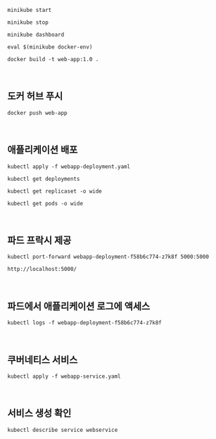 ```shell
minikube start
```


```shell
minikube stop
```


```shell
minikube dashboard
```


```shell
eval $(minikube docker-env)
```

```shell
docker build -t web-app:1.0 .
```

<br/>

## 도커 허브 푸시

```shell
docker push web-app
```

<br/>


## 애플리케이션 배포

```shell
kubectl apply -f webapp-deployment.yaml
```



```shell
kubectl get deployments
```


```shell
kubectl get replicaset -o wide
```


```shell
kubectl get pods -o wide
```

<br/>

## 파드 프락시 제공

```shell
kubectl port-forward webapp-deployment-f58b6c774-z7k8f 5000:5000
```


```
http://localhost:5000/
```

<br/>


## 파드에서 애플리케이션 로그에 액세스

```shell
kubectl logs -f webapp-deployment-f58b6c774-z7k8f
```


<br/>

## 쿠버네티스 서비스

```shell
kubectl apply -f webapp-service.yaml
```


<br/>

## 서비스 생성 확인

```shell
kubectl describe service webservice
```